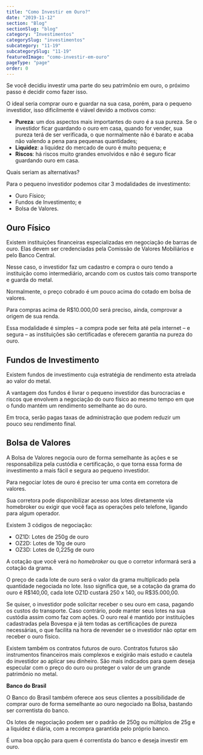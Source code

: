 ```yaml
---
title: "Como Investir em Ouro?"
date: "2019-11-12"
section: "Blog"
sectionSlug: "blog"
category: "Investimentos"
categorySlug: "investimentos"
subcategory: "11-19"
subcategorySlug: "11-19"
featuredImage: "como-investir-em-ouro"
pageType: "page"
order: 0
---
```



Se você decidiu investir uma parte do seu patrimônio em ouro, o próximo passo é decidir como fazer isso.

O ideal seria comprar ouro e guardar na sua casa, porém, para o pequeno investidor, isso dificilmente é viável devido a motivos como:

- **Pureza**: um dos aspectos mais importantes do ouro é a sua pureza. Se o investidor ficar guardando o ouro em casa, quando for vender, sua pureza terá de ser verificada, o que normalmente não é barato e acaba não valendo a pena para pequenas quantidades;
- **Liquidez**: a liquidez do mercado de ouro é muito pequena; e
- **Riscos**: há riscos muito grandes envolvidos e não é seguro ficar guardando ouro em casa.

Quais seriam as alternativas?

Para o pequeno investidor podemos citar 3 modalidades de investimento:

- Ouro Físico;
- Fundos de Investimento; e
- Bolsa de Valores.

## Ouro Físico

Existem instituições financeiras especializadas em negociação de barras de ouro. Elas devem ser credenciadas pela Comissão de Valores Mobiliários e pelo Banco Central.

Nesse caso, o investidor faz um cadastro e  compra o ouro tendo a instituição como intermediário, arcando com os custos tais como transporte e guarda do metal.

Normalmente, o preço cobrado é um pouco acima do cotado em bolsa de valores.

Para compras acima de R$10.000,00 será preciso, ainda, comprovar a origem de sua renda.

Essa modalidade é simples – a compra pode ser feita até pela internet – e segura – as instituições são certificadas e oferecem garantia na pureza do ouro.

## Fundos de Investimento

Existem fundos de investimento cuja estratégia de rendimento esta atrelada ao valor do metal. 

A vantagem dos fundos é livrar o pequeno investidor das burocracias e riscos que envolvem a negociação do ouro físico ao mesmo tempo em que o fundo mantém um rendimento semelhante ao do ouro.

Em troca, serão pagas taxas de administração que podem reduzir um pouco seu rendimento final.

## Bolsa de Valores

A Bolsa de Valores negocia ouro de forma semelhante às ações e se responsabiliza pela custódia e certificação, o que torna essa forma de investimento a mais fácil e segura ao pequeno investidor.

Para negociar lotes de ouro é preciso ter uma conta em corretora de valores.

Sua corretora pode disponibilizar acesso aos lotes diretamente via homebroker ou exigir que você faça as operações pelo telefone, ligando para algum operador.

Existem 3 códigos de negociação:

- OZ1D: Lotes de 250g de ouro
- OZ2D: Lotes de 10g de ouro
- OZ3D: Lotes de 0,225g de ouro

A cotação que você verá no *homebroker* ou que o corretor informará será a cotação da grama.

O preço de cada lote de ouro será o valor da grama multiplicado pela quantidade negociada no lote. Isso significa que, se a cotação da grama do ouro é R\$140,00, cada lote OZ1D custará 250 x 140, ou R\$35.000,00.

Se quiser, o investidor pode solicitar receber o seu ouro em casa, pagando os custos do transporte. Caso contrário, pode manter seus lotes na sua custódia assim como faz com ações. O ouro real é mantido por instituições cadastradas pela Bovespa e já tem todas as certificações de pureza necessárias, o que facilita na hora de revender se o investidor não optar em receber o ouro físico.

Existem também os contratos futuros de ouro. Contratos futuros são instrumentos financeiros mais complexos e exigirão mais estudo e cautela do investidor ao aplicar seu dinheiro. São mais indicados para quem deseja especular com o preço do ouro ou proteger o valor de um grande patrimônio no metal.

**Banco do Brasil**

O Banco do Brasil também oferece aos seus clientes a possibilidade de comprar ouro de forma semelhante ao ouro negociado na Bolsa, bastando ser correntista do banco.

Os lotes de negociação podem ser o padrão de 250g ou múltiplos de 25g e a liquidez é diária, com a recompra garantida pelo próprio banco.

É uma boa opção para quem é correntista do banco e deseja investir em ouro.